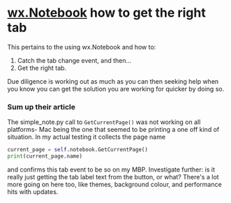 # [wx.Notebook](http://www.blog.pythonlibrary.org/2019/06/05/getting-the-correct-notebook-tab-across-platforms-in-wxpython/) how to get the right tab

This pertains to the using wx.Notebook and how to:

1. Catch the tab change event, and then...
2. Get the right tab.

Due diligence is working out as much as you can then seeking help when you know you can get the solution you are working for quicker by doing so.

### Sum up their article

The simple_note.py call to `GetCurrentPage()` was not working on all platforms- Mac being the one that seemed to be printing a one off kind of situation. In my actual testing it collects the page name
```py
current_page = self.notebook.GetCurrentPage()
print(current_page.name)
```
and confirms this tab event to be so on my MBP. Investigate further: is it really just getting the tab label text from the button, or what? There's a lot more going on here too, like themes, background colour, and performance hits with updates.